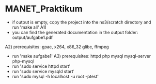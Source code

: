 MANET_Praktikum
===============
- if output is empty, copy the project into the ns3/scratch directory and run 'make all'
A1)
- you can find the generated documentation in the output folder: output/aufgabe1.pdf

A2)
prerequisites: gpac, x264, x86_32 glibc, ffmpeg
- run 'make aufgabe1'
A3)
prerequisites: httpd php mysql mysql-server php-mysql
- run 'sudo service httpd start'
- run 'sudo service mysqld start'
- run 'sudo mysql -h localhost -u root -ptest'